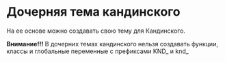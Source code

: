 # Дочерняя тема кандинского

На ее основе можно создавать свою тему для Кандинского.

**Внимание!!!** В дочерних темах кандинского нельзя создавать функции, классы и глобальные переменные с префиксами KND_ и knd_
